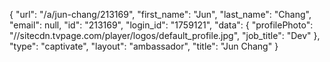 {
    "url": "\/a\/jun-chang\/213169",
    "first_name": "Jun",
    "last_name": "Chang",
    "email": null,
    "id": "213169",
    "login_id": "1759121",
    "data": {
        "profilePhoto": "\/\/sitecdn.tvpage.com\/player\/logos\/default_profile.jpg",
        "job_title": "Dev"
    },
    "type": "captivate",
    "layout": "ambassador",
    "title": "Jun Chang"
}